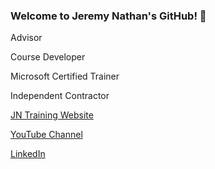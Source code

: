 ### Welcome to Jeremy Nathan's GitHub! 👋

Advisor

Course Developer

Microsoft Certified Trainer

Independent Contractor

[JN Training Website](https://www.jncomputertraining.com/)

[YouTube Channel](https://www.youtube.com/channel/UCKsyi_epOMJU57GB88tygLg)

[LinkedIn](https://www.linkedin.com/in/jeremy-nathan-24332a20/)
<!--
**jeremynathan/jeremynathan** is a ✨ _special_ ✨ repository because its `README.md` (this file) appears on your GitHub profile.

Here are some ideas to get you started:

- 🔭 I’m currently working on ...
- 🌱 I’m currently learning ...
- 👯 I’m looking to collaborate on ...
- 🤔 I’m looking for help with ...
- 💬 Ask me about ...
- 📫 How to reach me: ...
- 😄 Pronouns: ...
- ⚡ Fun fact: ...
-->
